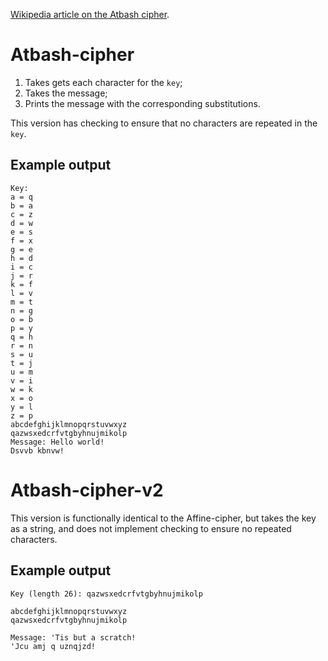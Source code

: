 [Wikipedia article on the Atbash cipher](https://en.wikipedia.org/wiki/Atbash).

# Atbash-cipher

1. Takes gets each character for the `key`;
2. Takes the message;
3. Prints the message with the corresponding substitutions.

This version has checking to ensure that no characters are repeated in the `key`.

## Example output

	Key:
	a = q
	b = a
	c = z
	d = w
	e = s
	f = x
	g = e
	h = d
	i = c
	j = r
	k = f
	l = v
	m = t
	n = g
	o = b
	p = y
	q = h
	r = n
	s = u
	t = j
	u = m
	v = i
	w = k
	x = o
	y = l
	z = p
	abcdefghijklmnopqrstuvwxyz
	qazwsxedcrfvtgbyhnujmikolp
	Message: Hello world!
	Dsvvb kbnvw!
	
# Atbash-cipher-v2

This version is functionally identical to the Affine-cipher, but takes the key as a string, and does not implement checking to ensure no repeated characters.

## Example output

	Key (length 26): qazwsxedcrfvtgbyhnujmikolp

	abcdefghijklmnopqrstuvwxyz
	qazwsxedcrfvtgbyhnujmikolp

	Message: 'Tis but a scratch!
	'Jcu amj q uznqjzd!
